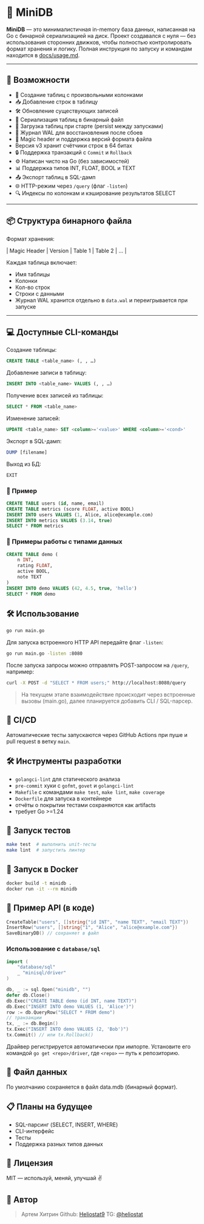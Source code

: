 # 🧬 MiniDB

**MiniDB** — это минималистичная in-memory база данных, написанная на Go с бинарной сериализацией на диск.
Проект создавался с нуля — без использования сторонних движков, чтобы полностью контролировать формат хранения и логику.
Полная инструкция по запуску и командам находится в [docs/usage.md](docs/usage.md).

---

## 🚀 Возможности

- 📝 Создание таблиц с произвольными колонками
- 📥 Добавление строк в таблицу
- 🛠 Обновление существующих записей
- 💾 Сериализация таблиц в бинарный файл
- 📂 Загрузка таблиц при старте (persist между запусками)
- 📜 Журнал WAL для восстановления после сбоев
- 🔐 Magic header и поддержка версий формата файла
- Версия v3 хранит счётчики строк в 64 битах
- 🔒 Поддержка транзакций с `Commit` и `Rollback`
- ⚙️ Написан чисто на Go (без зависимостей)
- 📊 Поддержка типов INT, FLOAT, BOOL и TEXT
- 📤 Экспорт таблиц в SQL-дамп
- 🌐 HTTP-режим через `/query` (флаг `-listen`)
- 🔍 Индексы по колонкам и кэширование результатов SELECT

---

## 📦 Структура бинарного файла

Формат хранения:

| Magic Header | Version | Table 1 | Table 2 | … |

Каждая таблица включает:
- Имя таблицы
- Колонки
- Кол-во строк
- Строки с данными
- Журнал WAL хранится отдельно в `data.wal` и переигрывается при запуске

---

## 💻 Доступные CLI-команды

Создание таблицы:
```sql
CREATE TABLE <table_name> (, , …)
```

Добавление записи в таблицу:
```sql
INSERT INTO <table_name> VALUES (, , …)
```

Получение всех записей из таблицы:
```sql
SELECT * FROM <table_name>
```

Изменение записей:
```sql
UPDATE <table_name> SET <column>='<value>' WHERE <column>='<cond>'
```

Экспорт в SQL-дамп:
```sql
DUMP [filename]
```

Выход из БД:
```sql
EXIT
```
### 🧠 Пример

```sql
CREATE TABLE users (id, name, email)
CREATE TABLE metrics (score FLOAT, active BOOL)
INSERT INTO users VALUES (1, Alice, alice@example.com)
INSERT INTO metrics VALUES (3.14, true)
SELECT * FROM metrics
```

### 🧮 Примеры работы с типами данных

```sql
CREATE TABLE demo (
    n INT,
    rating FLOAT,
    active BOOL,
    note TEXT
)
INSERT INTO demo VALUES (42, 4.5, true, 'hello')
SELECT * FROM demo
```

## 🛠 Использование

```bash
go run main.go
```

Для запуска встроенного HTTP API передайте флаг `-listen`:

```bash
go run main.go -listen :8080
```

После запуска запросы можно отправлять POST-запросом на `/query`, например:

```bash
curl -X POST -d "SELECT * FROM users;" http://localhost:8080/query
```


> На текущем этапе взаимодействие происходит через встроенные вызовы (main.go), далее планируется добавить CLI / SQL-парсер.

## 🔄 CI/CD

Автоматические тесты запускаются через GitHub Actions при пуше и pull request в ветку `main`.

## 🛠 Инструменты разработки
- `golangci-lint` для статического анализа
- `pre-commit` хуки с `gofmt`, `govet` и `golangci-lint`
- `Makefile` с командами `make test`, `make lint`, `make coverage`
- `Dockerfile` для запуска в контейнере
- отчёты о покрытии тестами сохраняются как artifacts
- требует Go >=1.24

## 🧪 Запуск тестов

```bash
make test  # выполнить unit-тесты
make lint  # запустить линтер
```

## 🐳 Запуск в Docker

```bash
docker build -t minidb .
docker run -it --rm minidb
```

## 🧱 Пример API (в коде)

```go
CreateTable("users", []string{"id INT", "name TEXT", "email TEXT"})
InsertRow("users", []string{"1", "Alice", "alice@example.com"})
SaveBinaryDB() // сохраняет в файл
```

### Использование с `database/sql`

```go
import (
    "database/sql"
    _ "minisql/driver"
)

db, _ := sql.Open("minidb", "")
defer db.Close()
db.Exec("CREATE TABLE demo (id INT, name TEXT)")
db.Exec("INSERT INTO demo VALUES (1, 'Alice')")
row := db.QueryRow("SELECT * FROM demo")
// транзакции
tx, _ := db.Begin()
tx.Exec("INSERT INTO demo VALUES (2, 'Bob')")
tx.Commit() // или tx.Rollback()
```
Драйвер регистрируется автоматически при импорте. Установите его командой `go get <repo>/driver`, где `<repo>` — путь к репозиторию.

## 📁 Файл данных

По умолчанию сохраняется в файл data.mdb (бинарный формат).

## 📋 Планы на будущее
- SQL-парсинг (SELECT, INSERT, WHERE)
- CLI-интерфейс
- Тесты
- Поддержка разных типов данных

## 📄 Лицензия

MIT — используй, меняй, улучшай ✌️

## 🤝 Автор

> Артем Хитрин
Github: [Heliostat9](https://github.com/Heliostat9)
TG: [@heliostat](https://t.me/heliostat)
